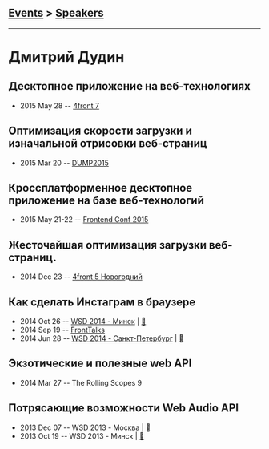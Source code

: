 ## [Events](../README.md) > [Speakers](../speakers.md)
---

# Дмитрий Дудин

## Десктопное приложение на веб-технологиях
- 2015 May 28 -- [4front 7](https://www.youtube.com/watch?v=RcO07kwvpL4)    
## Оптимизация скорости загрузки и изначальной отрисовки веб-страниц
- 2015 Mar 20 -- [DUMP2015](https://www.youtube.com/watch?v=_WNn5Aq4rqc)    
## Кроссплатформенное десктопное приложение на базе веб-технологий
- 2015 May 21-22 -- [Frontend Conf 2015](https://www.youtube.com/watch?v=_EbPpDQ5njo)    
## Жесточайшая оптимизация загрузки веб-страниц.
- 2014 Dec 23 -- [4front 5 Новогодний](https://youtu.be/KItf0Zrx87c)    
## Как сделать Инстаграм в браузере
- 2014 Oct 26 -- [WSD 2014 - Минск](http://youtu.be/RJnYkbm66ZI)  | [:notebook:](https://wsd.events/2014/10/26/pres/instagram/)  
- 2014 Sep 19 -- [FrontTalks](https://events.yandex.ru/lib/talks/2228/)    
- 2014 Jun 28 -- [WSD 2014 - Санкт-Петербург](https://www.youtube.com/watch?v=TXqiq5tOWRQ)  | [:notebook:](https://wsd.events/2014/06/28/pres/web-instagram/)  
## Экзотические и полезные web API
- 2014 Mar 27 -- The Rolling Scopes 9    
## Потрясающие возможности Web Audio API
- 2013 Dec 07 -- WSD 2013 - Москва  | [:notebook:](https://wsd.events/2013/12/07/pres/web-audio/)  
- 2013 Oct 19 -- WSD 2013 - Минск  | [:notebook:](https://wsd.events/2013/10/19/pres/web-audio/)  
